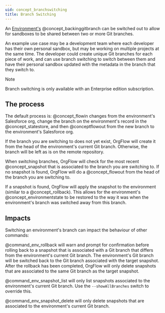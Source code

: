 ```yaml
---
uid: concept_branchswitching
title: Branch Switching
---
```


An [Environment's](xref:concept_environment) @concept_backinggitbranch can be switched out to allow for sandboxes to be shared between two or more Git branches. 

An example use case may be a development team where each developer has their own personal sandbox, but may be working on multiple projects at the same time. The developer could create unique Git branches for each piece of work, and can use branch switching to switch between them and have their personal sandbox updated with the metadata in the branch that they switch to.

> [!NOTE]
> Branch switching is only available with an Enterprise edition subscription.

## The process

The default process is: @concept_flowin changes from the environment's Salesforce org, change the branch on the environment's record in the @concept_statestore, and then @conceptflowout from the new branch to the environment's Salesforce org. 

If the branch you are switching to does not yet exist, OrgFlow will create it from the head of the environment's current Git branch. Otherwise, the branch will be left as is on the remote repository.

When switching branches, OrgFlow will check for the most recent @concept_snapshot that is associated to the branch you are switching to. If no snapshot is found, OrgFlow will do a @concept_flowout from the head of the branch you are switching to. 

If a snapshot is found, OrgFlow will apply the snapshot to the environment (similar to a @concept_rollback). This allows for the environment's @concept_environmentstate to be restored to the way it was when the environment's branch was switched away from this branch.

## Impacts

Switching an environment's branch can impact the behaviour of other commands:

@command_env_rollback will warn and prompt for confirmation before rolling back to a snapshot that is associated with a Git branch that differs from the environment's current Git branch. The environment's Git branch will be switched back to the Git branch associated with the target snapshot. After the rollback has been completed, OrgFlow will only delete snapshots that are associated to the same Git branch as the target snapshot.

@command_env_snapshot_list will only list snapshots associated to the environment's current Git branch. Use the `--showAllBranches` switch to override this.

@command_env_snapshot_delete will only delete snapshots that are associated to the environment's current Git branch.

<!--
## Managing environment branches

There are commands that allow you to manage environment branches. They all begin with the prefix `env:branch:`:

- @command_env_branch_switch - Switch out the @concept_backinggitbranch for an environment.
- @command_env_branch_list - Lists all the unique branches that have been used for a given environment.
-->
